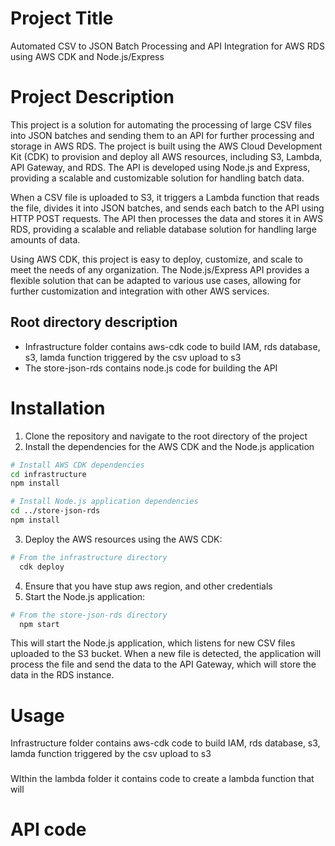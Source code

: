 # Project Title
Automated CSV to JSON Batch Processing and API Integration for AWS RDS using AWS CDK and Node.js/Express

# Project Description
This project is a solution for automating the processing of large CSV files into JSON batches and sending them to an API for further processing and storage in AWS RDS. The project is built using the AWS Cloud Development Kit (CDK) to provision and deploy all AWS resources, including S3, Lambda, API Gateway, and RDS. The API is developed using Node.js and Express, providing a scalable and customizable solution for handling batch data.

When a CSV file is uploaded to S3, it triggers a Lambda function that reads the file, divides it into JSON batches, and sends each batch to the API using HTTP POST requests. The API then processes the data and stores it in AWS RDS, providing a scalable and reliable database solution for handling large amounts of data.

Using AWS CDK, this project is easy to deploy, customize, and scale to meet the needs of any organization. The Node.js/Express API provides a flexible solution that can be adapted to various use cases, allowing for further customization and integration with other AWS services.

## Root directory description
* Infrastructure folder contains aws-cdk code to build IAM, rds database, s3, lamda function triggered by the csv upload to s3
* The store-json-rds contains node.js code for building the API


# Installation
  1. Clone the repository and navigate to the root directory of the project
  2. Install the dependencies for the AWS CDK and the Node.js application
  ```bash
  # Install AWS CDK dependencies
  cd infrastructure
  npm install

  # Install Node.js application dependencies
  cd ../store-json-rds
  npm install
  ```

    
  3. Deploy the AWS resources using the AWS CDK:
  ```bash
  # From the infrastructure directory
    cdk deploy
  ```
    
  4. Ensure that you have stup aws region, and other credentials
  5. Start the Node.js application:
  ```Bash
  # From the store-json-rds directory
    npm start
  ```
This will start the Node.js application, which listens for new CSV files uploaded to the S3 bucket. When a new file is detected, the application will process the file and send the data to the API Gateway, which will store the data in the RDS instance.

# Usage
Infrastructure folder contains aws-cdk code to build IAM, rds database, s3, lamda function triggered by the csv upload to s3

### 
WIthin the lambda folder it contains code to create a lambda function that will 
# API code
